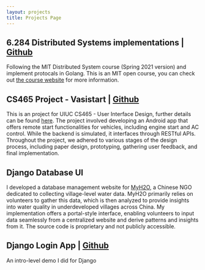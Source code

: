 ```yaml
---
layout: projects
title: Projects Page
---
```


## 6.284 Distributed Systems implementations | [Github](https://github.com/ktonline99/Vasistart)

Following the MIT Distributed System course (Spring 2021 version) and implement protocals in Golang. This is an MIT open course, you can check out [the course website](http://nil.csail.mit.edu/6.824/2021/schedule.html) for more 
information.


## CS465 Project - Vasistart | [Github](https://github.com/ktonline99/Vasistart)

This is an project for UIUC CS465 - User Interface Design, further details can be found [here](https://cs.illinois.edu/academics/courses/cs465). The project involved developing an Android app that offers remote start functionalities for vehicles, including engine start and AC control. While the backend is simulated, it interfaces through RESTful APIs. Throughout the project, we adhered to various stages of the design process, including paper design, prototyping, gathering user feedback, and final implementation.

## Django Database UI

I developed a database management website for [MyH2O](https://www.linkedin.com/company/myh2o-water), a Chinese NGO dedicated to collecting village-level water data. MyH2O primarily relies on volunteers to gather this data, which is then analyzed to provide insights into water quality in underdeveloped villages across China. My implementation offers a portal-style interface, enabling volunteers to input data seamlessly from a centralized website and derive patterns and insights from it. The source code is proprietary and not publicly accessible.


## Django Login App | [Github](https://github.com/xinhong3/django_login_app)

An intro-level demo I did for Django
